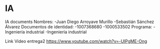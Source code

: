 # IA
IA documents
Nombres:
-Juan Diego Arroyave Murillo
-Sebastián Sánchez Álvarez
Documentos de identidad:
-1007368680
-1000533502
Programa:
-Ingeniería industrial
-Ingeniería industrial

Link Video entrega2
https://www.youtube.com/watch?v=-UIPgME-Ong
